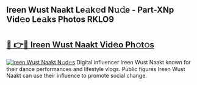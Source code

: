 ## Ireen Wust Naakt Le𝚊k𝚎d N𝚞𝚍e - Part-XNp Vid𝚎o Le𝚊ks Photos RKLO9

# <h2><a href="http://fb00dc.evod.top/?m=Ireen+Wust+Naakt">🔗 👉🔴 Ireen Wust Naakt Vid𝚎o Ph𝚘t𝚘s</a></h2>

[![Ireen Wust Naakt N𝚞d𝚎s](https://i.imgur.com/8V9OHl7.gif)](http://fb00dc.evod.top/?m=Ireen+Wust+Naakt)
Digital influencer Ireen Wust Naakt known for their dance performances and lifestyle vlogs. Public figures Ireen Wust Naakt can use their influence to promote social change. 
